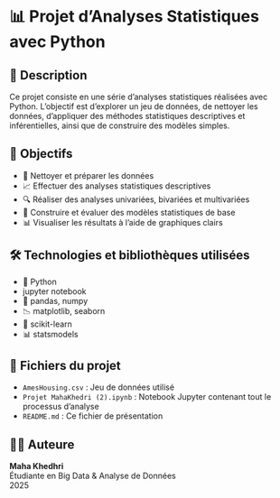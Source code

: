 # 📊 Projet d’Analyses Statistiques avec Python

## 📝 Description

Ce projet consiste en une série d’analyses statistiques réalisées avec Python. L’objectif est d’explorer un jeu de données, de nettoyer les données, d’appliquer des méthodes statistiques descriptives et inférentielles, ainsi que de construire des modèles simples.

## 🎯 Objectifs

- 🧹 Nettoyer et préparer les données  
- 📈 Effectuer des analyses statistiques descriptives  
- 🔍 Réaliser des analyses univariées, bivariées et multivariées  
- 🧠 Construire et évaluer des modèles statistiques de base  
- 📊 Visualiser les résultats à l’aide de graphiques clairs

## 🛠️ Technologies et bibliothèques utilisées

- 🐍 Python 
- jupyter notebook
- 🧮 pandas, numpy  
- 📉 matplotlib, seaborn  
- 🤖 scikit-learn  
- 📊 statsmodels

## 📁 Fichiers du projet

- `AmesHousing.csv` : Jeu de données utilisé  
- `Projet MahaKhedri (2).ipynb` : Notebook Jupyter contenant tout le processus d’analyse  
- `README.md` : Ce fichier de présentation
  
## 👩‍💻 Auteure

**Maha Khedhri**  
Étudiante en Big Data & Analyse de Données  
2025
